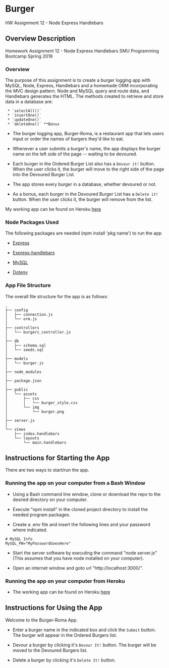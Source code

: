 # Burger
HW Assignment 12 - Node Express Handlebars

## Overview Description
Homework Assignment 12 - Node Express Handlebars
SMU Programming Bootcamp Spring 2019

### Overview

The purpose of this assignment is to create a burger logging app with MySQL, Node, Express, Handlebars and a homemade ORM incorporating the MVC design pattern. Node and MySQL query and route data, and Handlebars generates the HTML.  The methods created to retrieve and store data in a database are:

     * `selectAll()`
     * `insertOne()`
     * `updateOne()`
     * `deleteOne()` **Bonus

* The burger logging app, Burger-Roma, is a restaurant app that lets users input or order the names of burgers they'd like to eat.

* Whenever a user submits a burger's name, the app displays the burger name on the left side of the page -- waiting to be devoured.

* Each burger in the Ordered Burger List also has a `Devour it!` button. When the user clicks it, the burger will move to the right side of the page into the Devoured Burger List.

* The app stores every burger in a database, whether devoured or not.

* As a bonus, each burger in the Devoured Burger List has a `Delete it!` button. When the user clicks it, the burger will remove from the list.

My working app can be found on Heroku [here](https://dry-depths-46314.herokuapp.com/)

### Node Packages Used
The following packages are needed (npm install 'pkg name') to run the app

   * [Express](https://www.npmjs.com/package/express)

   * [Express-handlebars](https://www.npmjs.com/package/express-handlebars)

   * [MySQL](https://www.npmjs.com/package/mysql)

   * [Dotenv](https://www.npmjs.com/package/dotenv)

### App File Structure

The overall file structure for the app is as follows:
```
.
├── config
│   ├── connection.js
│   └── orm.js
│ 
├── controllers
│   └── burgers_controller.js
│
├── db
│   ├── schema.sql
│   └── seeds.sql
│
├── models
│   └── burger.js
│ 
├── node_modules
│ 
├── package.json
│
├── public
│   └── assets
│       ├── css
│       │   └── burger_style.css
│       └── img
│           └── burger.png
│   
├── server.js
│
└── views
    ├── index.handlebars
    └── layouts
        └── main.handlebars
```

## Instructions for Starting the App 

There are two ways to start/run the app.

### Running the app on your computer from a Bash Window

* Using a Bash command line window, clone or download the repo to the desired directory on your computer.

* Execute "npm install" in the cloned project directory to install the needed program packages.

* Create a .env file and insert the following lines and your password where indicated.
```
# MySQL Info
MySQL_PW="MyPasswordGoesHere"
```
* Start the server software by executing the command "node server.js" (This assumes that you have node installed on your computer).

* Open an internet window and goto url "http://localhost:3000/".

### Running the app on your computer from Heroku

* The working app can be found on Heroku [here](https://dry-depths-46314.herokuapp.com/)

## Instructions for Using the App

Welcome to the Burger-Roma App.  

* Enter a burger name in the indicated box and click the `Submit` button.  The burger will appear in the Ordered Burgers list.

* Devour a burger by clicking it's `Devour It!` button.  The burger will be moved to the Devoured Burgers list.

* Delete a burger by clicking it's `Delete It!` button.



